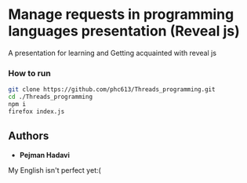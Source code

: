 # Manage requests in programming languages presentation (Reveal js)
A presentation for learning and Getting acquainted with reveal js

### How to run
```bash
git clone https://github.com/phc613/Threads_programming.git
cd ./Threads_programming
npm i
firefox index.js
```

## Authors

* **Pejman Hadavi**

My English isn't perfect yet:(
